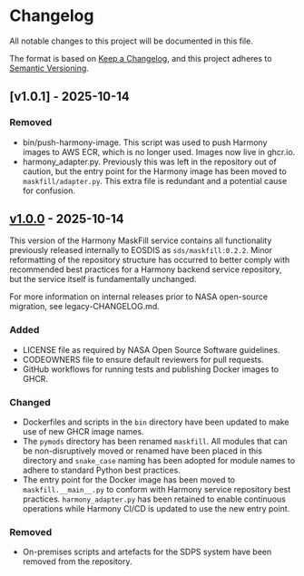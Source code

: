 # Changelog

All notable changes to this project will be documented in this file.

The format is based on [Keep a Changelog](https://keepachangelog.com/en/1.1.0/),
and this project adheres to [Semantic Versioning](https://semver.org/spec/v2.0.0.html).

## [v1.0.1] - 2025-10-14

### Removed

- bin/push-harmony-image. This script was used to push Harmony images to AWS
  ECR, which is no longer used. Images now live in ghcr.io.
- harmony_adapter.py. Previously this was left in the repository out of caution,
  but the entry point for the Harmony image has been moved to `maskfill/adapter.py`.
  This extra file is redundant and a potential cause for confusion.

## [v1.0.0] - 2025-10-14

This version of the Harmony MaskFill service contains all functionality
previously released internally to EOSDIS as `sds/maskfill:0.2.2`. Minor
reformatting of the repository structure has occurred to better comply with
recommended best practices for a Harmony backend service repository, but the
service itself is fundamentally unchanged.

For more information on internal releases prior to NASA open-source migration,
see legacy-CHANGELOG.md.

### Added

- LICENSE file as required by NASA Open Source Software guidelines.
- CODEOWNERS file to ensure default reviewers for pull requests.
- GitHub workflows for running tests and publishing Docker images to GHCR.

### Changed

- Dockerfiles and scripts in the `bin` directory have been updated to make use
  of new GHCR image names.
- The `pymods` directory has been renamed `maskfill`. All modules that can be
  non-disruptively moved or renamed have been placed in this directory and
  `snake_case` naming has been adopted for module names to adhere to standard
  Python best practices.
- The entry point for the Docker image has been moved to `maskfill.__main__.py`
  to conform with Harmony service repository best practices. `harmony_adapter.py`
  has been retained to enable continuous operations while Harmony CI/CD is
  updated to use the new entry point.

### Removed

- On-premises scripts and artefacts for the SDPS system have been removed from
  the repository.

[v1.0.0]: https://github.com/nasa/harmony-maskfill/releases/tag/1.0.0
